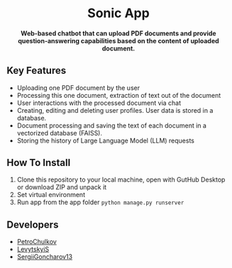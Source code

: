 <h1 align="center">
  <br>
  Sonic App
  <br>
</h1>

<h4 align="center">Web-based chatbot that can upload PDF documents and provide question-answering capabilities based on the content of uploaded document.</h4>

## Key Features
  
  * Uploading one PDF document by the user
  * Processing this one document, extraction of text out of the document
  * User interactions with the processed document via chat
  * Creating, editing and deleting user profiles. User data is stored in a database.
  * Document processing and saving the text of each document in a vectorized database (FAISS).
  * Storing the history of Large Language Model (LLM) requests
  

## How To Install

1. Clone this repository to your local machine, open with GutHub Desktop or download ZIP and unpack it
2. Set virtual environment
3. Run app from the app folder ``` python manage.py runserver ```


## Developers
* <a href="https://github.com/PetroChulkov" target="_blank">PetroChulkov</a>
* <a href="https://github.com/LevytskyiS" target="_blank">LevytskyiS</a>
* <a href="https://github.com/SergiiGoncharov13" target="_blank">SergiiGoncharov13</a>
